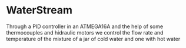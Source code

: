 # WaterStream
Through a PID controller in an ATMEGA16A and the help of some thermocouples and hidraulic motors we control the flow rate and temperature of the mixture of a jar of cold water and one with hot water
